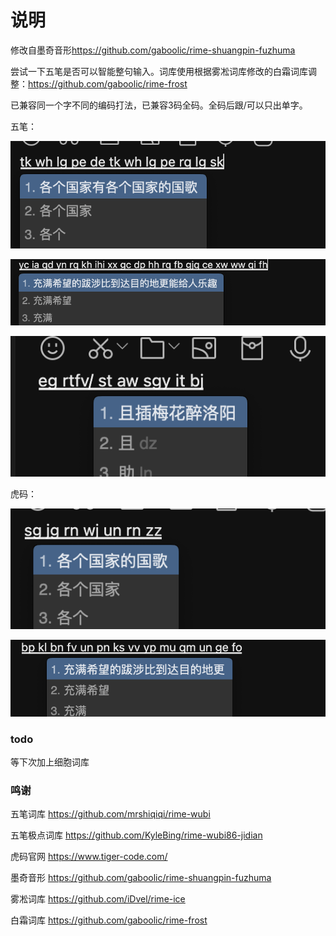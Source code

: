 # 说明

修改自墨奇音形<https://github.com/gaboolic/rime-shuangpin-fuzhuma>

尝试一下五笔是否可以智能整句输入。词库使用根据雾凇词库修改的白霜词库调整：<https://github.com/gaboolic/rime-frost>

已兼容同一个字不同的编码打法，已兼容3码全码。全码后跟/可以只出单字。

五笔：

![各个国家](readmeimg/wb-gggj.png)

![充满希望](readmeimg/wubi-cmxw.png)

![醉洛阳](readmeimg/wb-zly.png)

虎码：

![虎码整句](readmeimg/tiger-gggg.png)

![虎码整句](readmeimg/tiger-cmxw.png)

### todo

等下次加上细胞词库

### 鸣谢

五笔词库 <https://github.com/mrshiqiqi/rime-wubi>

五笔极点词库 <https://github.com/KyleBing/rime-wubi86-jidian>

虎码官网 <https://www.tiger-code.com/>

墨奇音形 <https://github.com/gaboolic/rime-shuangpin-fuzhuma>

雾凇词库 <https://github.com/iDvel/rime-ice>

白霜词库 <https://github.com/gaboolic/rime-frost>
